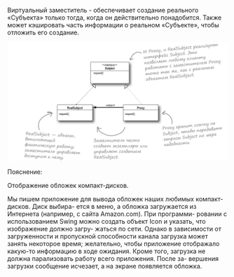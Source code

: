 Виртуальный заместитель - обеспечивает создание реального «Субъекта» только тогда, когда он действительно понадобится. Также может кэшировать часть информации о реальном «Субъекте», чтобы отложить его создание.


![изображение image10](https://github.com/SergioMyJava/Head-First/blob/master/src/main/java/chapter11/imageproxy/Заместитель_виртуальный.jpg)

Пояснение: 

Отображение обложек компакт-дисков.

Мы пишем приложение для вывода обложек наших любимых компакт-дисков. Диск выбира-
ется в меню, а обложка загружается из Интернета (например, с сайта Amazon.com). При программи-
ровании с использованием Swing можно создать объект Icon и указать, что изображение должно загру-
жаться по сети. Однако в зависимости от загруженности и пропускной способности канала загрузка
может занять некоторое время; желательно, чтобы приложение отображало какую-то информацию
в ходе ожидания. Кроме того, загрузка не должна парализовать работу всего приложения. После за-
вершения загрузки сообщение исчезает, а на экране появляется обложка.
